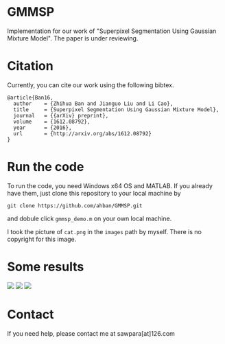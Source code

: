 # GMMSP

Implementation for our work of "Superpixel Segmentation Using Gaussian Mixture Model". The paper is under reviewing.

# Citation

Currently, you can cite our work using the following bibtex. 

```
@article{Ban16,
  author    = {Zhihua Ban and Jianguo Liu and Li Cao},
  title     = {Superpixel Segmentation Using Gaussian Mixture Model},
  journal   = {{arXiv} preprint},
  volume    = {1612.08792},
  year      = {2016},
  url       = {http://arxiv.org/abs/1612.08792}
}
```


# Run the code
To run the code, you need Windows x64 OS and MATLAB.
If you already have them, just clone this repository to your local machine by
```
git clone https://github.com/ahban/GMMSP.git
```
and dobule click `gmmsp_demo.m` on your own local machine.


I took the picture of `cat.png` in the `images` path by myself. There is no copyright for this image.



# Some results

![](https://github.com/ahban/GMMSP/blob/master/results/cat8x8.png)
![](https://github.com/ahban/GMMSP/blob/master/results/cat14x14.png)
![](https://github.com/ahban/GMMSP/blob/master/results/cat20x20.png)

# Contact

If you need help, please contact me at sawpara[at]126.com


